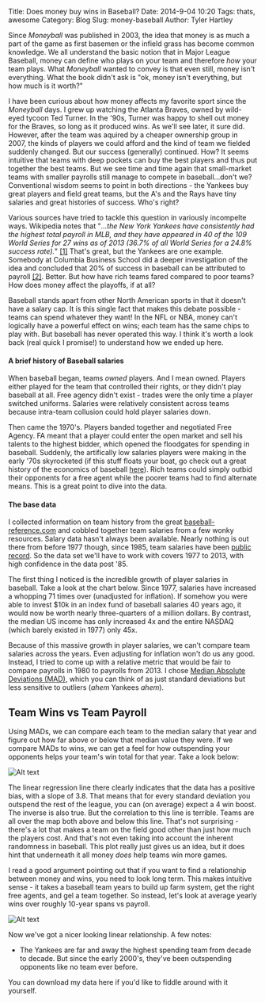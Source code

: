 Title: Does money buy wins in Baseball?
Date: 2014-9-04 10:20
Tags: thats, awesome
Category: Blog
Slug: money-baseball
Author: Tyler Hartley
<!-- Summary: Short version for index and feeds -->

Since _Moneyball_ was published in 2003, the idea that money is as much a part of the game as first basemen or the infield grass has become common knowledge. We all understand the basic notion that in Major League Baseball, money can define who plays on your team and therefore _how_ your team plays. What _Moneyball_ wanted to convey is that even still, money isn't everything. What the book didn't ask is "ok, money isn't everything, but how much is it worth?"

I have been curious about how money affects my favorite sport since the _Moneyball_ days. I grew up watching the Atlanta Braves, owned by wild-eyed tycoon Ted Turner. In the '90s, Turner was happy to shell out money for the Braves, so long as it produced wins. As we'll see later, it sure did. However, after the team was aquired by a cheaper ownership group in 2007, the kinds of players we could afford and the kind of team we fielded suddenly changed. But our success (generally) continued. How? It seems intuitive that teams with deep pockets can buy the best players and thus put together the best teams. But we see time and time again that small-market teams with smaller payrolls still manage to compete in baseball...don't we? Conventional wisdom seems to point in both directions - the Yankees buy great players and field great teams, but the A's and the Rays have tiny salaries and great histories of success. Who's right? 

Various sources have tried to tackle this question in variously incompelte ways. Wikipedia notes that "_...the New York Yankees have consistently had the highest total payroll in MLB, and they have appeared in 40 of the 109 World Series for 27 wins as of 2013 (36.7% of all World Series for a 24.8% success rate)._" [[1]](http://en.wikipedia.org/wiki/Salary_cap#Major_League_Baseball_.28luxury_tax.29) That's great, but the Yankees are one example. Somebody at Columbia Business School did a deeper investigation of the idea and concluded that 20% of success in baseball can be attributed to payroll [[2]](http://www.sloansportsconference.com/wp-content/uploads/2014/02/2014_SSAC_Why-money-is-not-baseballs-most-valuable-currency.pdf). Better. But how have rich teams fared compared to poor teams? How does money affect the playoffs, if at all? 

Baseball stands apart from other North American sports in that it doesn't have a salary cap. It is this single fact that makes this debate possible - teams can spend whatever they want! In the NFL or NBA, money can't logically have a powerful effect on wins; each team has the same chips to play with. But baseball has never operated this way. I think it's worth a look back (real quick I promise!) to understand how we ended up here.

#### A brief history of Baseball salaries
When baseball began, teams _owned_ players. And I mean owned. Players either played for the team that controlled their rights, or they didn't play baseball at all. Free agency didn't exist - trades were the only time a player switched uniforms. Salaries were relatively consistent across teams because intra-team collusion could hold player salaries down.

Then came the 1970's. Players banded together and negotiated Free Agency. FA meant that a player could enter the open market and sell his talents to the highest bidder, which opened the floodgates for spending in baseball. Suddenly, the artifically low salaries players were making in the early '70s skyrocketed (if this stuff floats your boat, go check out a great history of the economics of baseball [here](http://eh.net/encyclopedia/the-economic-history-of-major-league-baseball/)). Rich teams could simply outbid their opponents for a free agent while the poorer teams had to find alternate means. This is a great point to dive into the data.

#### The base data
I collected information on team history from the great [baseball-reference.com](http://baseball-reference.com) and cobbled together team salaries from a few wonky resources. Salary data hasn't always been available. Nearly nothing is out there from before 1977 though, since 1985, team salaries have been [public record](http://sabr.org/research/mlbs-annual-salary-leaders-1874-2012). So the data set we'll have to work with covers 1977 to 2013, with high confidence in the data post '85. 

The first thing I noticed is the incredible growth of player salaries in baseball. Take a look at the chart below. Since 1977, salaries have increased a whopping 71 times over (unadjusted for inflation). If somehow you were able to invest $10k in an index fund of baseball salaries 40 years ago, it would now be worth nearly three-quarters of a million dollars. By contrast, the median US income has only increased 4x and the entire NASDAQ (which barely existed in 1977) only 45x. 

Because of this massive growth in player salaries, we can't compare team salaries across the years. Even adjusting for inflation won't do us any good. Instead, I tried to come up with a relative metric that would be fair to compare payrolls in 1980 to payrolls from 2013. I chose [Median Absolute Deviations (MAD)](https://dipot.ulb.ac.be/dspace/bitstream/2013/139499/1/Leys_MAD_final-libre.pdf), which you can think of as just standard deviations but less sensitive to outliers (_ahem_ Yankees _ahem_). 

## Team Wins vs Team Payroll
Using MADs, we can compare each team to the median salary that year and figure out how far above or below that median value they were. If we compare MADs to wins, we can get a feel for how outspending your opponents helps your team's win total for that year. Take a look below:

![Alt text](/path/to/img.jpg)

The linear regression line there clearly indicates that the data has a positive bias, with a slope of 3.8. That means that for every standard deviation you outspend the rest of the league, you can (on average) expect a 4 win boost. The inverse is also true. But the correlation to this line is terrible. Teams are all over the map both above and below this line. That's not surprising - there's a lot that makes a team on the field good other than just how much the players cost. And that's not even taking into account the inherent randomness in baseball. This plot really just gives us an idea, but it does hint that underneath it all money _does_ help teams win more games. 

I read a good argument pointing out that if you want to find a relationship between money and wins, you need to look long term. This makes intuitive sense - it takes a baseball team years to build up farm system, get the right free agents, and gel a team together. So instead, let's look at average yearly wins over roughly 10-year spans vs payroll.

![Alt text](/path/to/img.jpg)

Now we've got a nicer looking linear relationship. 
A few notes:

+ The Yankees are far and away the highest spending team from decade to decade. But since the early 2000's, they've been outspending opponents like no team ever before.


You can download my data here if you'd like to fiddle around with it yourself.

